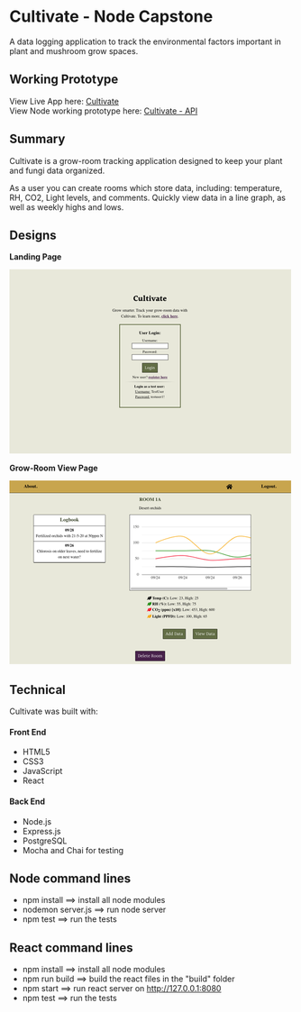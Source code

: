 # Cultivate - Node Capstone
A data logging application to track the environmental factors important in plant and mushroom grow spaces.

## Working Prototype

View Live App here: [Cultivate](https://tsputzke-cultivate-app.now.sh)  
View Node working prototype here: [Cultivate - API](https://pure-castle-83890.herokuapp.com) 

## Summary
Cultivate is a grow-room tracking application designed to keep your plant and fungi data organized.

As a user you can create rooms which store data, including: temperature, RH, CO2, Light levels, and comments. Quickly view data in a line graph, as well as weekly highs and lows. 

## Designs

**Landing Page** 

![Landing Page Design](src/readme-images/Cultivate-landing.png)

**Grow-Room View Page** 

![Grow-room Page Design](src/readme-images/Cultivate-show-room.png)

## Technical

Cultivate was built with: 

#### Front End

* HTML5
* CSS3
* JavaScript 
* React

#### Back End 

* Node.js 
* Express.js
* PostgreSQL
* Mocha and Chai for testing

## Node command lines
* npm install ==> install all node modules
* nodemon server.js ==> run node server
* npm test ==> run the tests

## React command lines
* npm install ==> install all node modules
* npm run build ==> build the react files in the "build" folder
* npm start ==> run react server on http://127.0.0.1:8080
* npm test ==> run the tests
